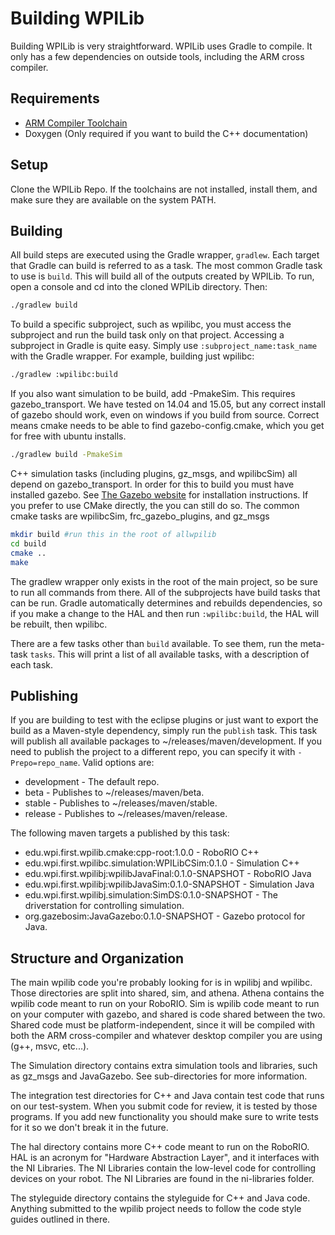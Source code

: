 # Building WPILib

Building WPILib is very straightforward. WPILib uses Gradle to compile. It only has a few dependencies on outside tools, including the ARM cross compiler.

## Requirements
- [ARM Compiler Toolchain](http://first.wpi.edu/FRC/roborio/toolchains/)
- Doxygen (Only required if you want to build the C++ documentation)

## Setup
Clone the WPILib Repo. If the toolchains are not installed, install them, and make sure they are available on the system PATH.

## Building
All build steps are executed using the Gradle wrapper, `gradlew`. Each target that Gradle can build is referred to as a task. The most common Gradle task to use is `build`. This will build all of the outputs created by WPILib. To run, open a console and cd into the cloned WPILib directory. Then:

```bash
./gradlew build
```

To build a specific subproject, such as wpilibc, you must access the subproject and run the build task only on that project. Accessing a subproject in Gradle is quite easy. Simply use `:subproject_name:task_name` with the Gradle wrapper. For example, building just wpilibc:

```bash
./gradlew :wpilibc:build
```

If you also want simulation to be build, add -PmakeSim. This requires gazebo_transport. We have tested on 14.04 and 15.05, but any correct install of gazebo should work, even on windows if you build from source. Correct means cmake needs to be able to find gazebo-config.cmake, which you get for free with ubuntu installs.

```bash
./gradlew build -PmakeSim
```

C++ simulation tasks (including plugins, gz_msgs, and wpilibcSim) all depend on gazebo_transport. In order for this to build you must have installed gazebo. See [The Gazebo website](https://gazebosim.org/) for installation instructions.
If you prefer to use CMake directly, the you can still do so.
The common cmake tasks are wpilibcSim, frc_gazebo_plugins, and gz_msgs

```bash
mkdir build #run this in the root of allwpilib
cd build
cmake ..
make
```


The gradlew wrapper only exists in the root of the main project, so be sure to run all commands from there. All of the subprojects have build tasks that can be run. Gradle automatically determines and rebuilds dependencies, so if you make a change to the HAL and then run `:wpilibc:build`, the HAL will be rebuilt, then wpilibc.

There are a few tasks other than `build` available. To see them, run the meta-task `tasks`. This will print a list of all available tasks, with a description of each task.

## Publishing
If you are building to test with the eclipse plugins or just want to export the build as a Maven-style dependency, simply run the `publish` task. This task will publish all available packages to ~/releases/maven/development. If you need to publish the project to a different repo, you can specify it with `-Prepo=repo_name`. Valid options are:

- development - The default repo.
- beta - Publishes to ~/releases/maven/beta.
- stable - Publishes to ~/releases/maven/stable.
- release - Publishes to ~/releases/maven/release.

The following maven targets a published by this task:

- edu.wpi.first.wpilib.cmake:cpp-root:1.0.0 - RoboRIO C++
- edu.wpi.first.wpilibc.simulation:WPILibCSim:0.1.0 - Simulation C++
- edu.wpi.first.wpilibj:wpilibJavaFinal:0.1.0-SNAPSHOT - RoboRIO Java
- edu.wpi.first.wpilibj:wpilibJavaSim:0.1.0-SNAPSHOT - Simulation Java
- edu.wpi.first.wpilibj.simulation:SimDS:0.1.0-SNAPSHOT - The driverstation for controlling simulation.
- org.gazebosim:JavaGazebo:0.1.0-SNAPSHOT - Gazebo protocol for Java.

## Structure and Organization
The main wpilib code you're probably looking for is in wpilibj and wpilibc. Those directories are split into shared, sim, and athena. Athena contains the wpilib code meant to run on your RoboRIO. Sim is wpilib code meant to run on your computer with gazebo, and shared is code shared between the two. Shared code must be platform-independent, since it will be compiled with both the ARM cross-compiler and whatever desktop compiler you are using (g++, msvc, etc...).

The Simulation directory contains extra simulation tools and libraries, such as gz_msgs and JavaGazebo. See sub-directories for more information.

The integration test directories for C++ and Java contain test code that runs on our test-system. When you submit code for review, it is tested by those programs. If you add new functionality you should make sure to write tests for it so we don't break it in the future.

The hal directory contains more C++ code meant to run on the RoboRIO. HAL is an acronym for "Hardware Abstraction Layer", and it interfaces with the NI Libraries. The NI Libraries contain the low-level code for controlling devices on your robot. The NI Libraries are found in the ni-libraries folder.

The styleguide directory contains the styleguide for C++ and Java code. Anything submitted to the wpilib project needs to follow the code style guides outlined in there.